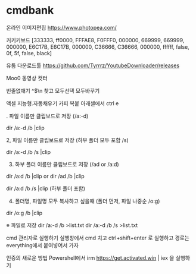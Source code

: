 # cmdbank

온라인 이미지편집
https://www.photopea.com/

커키키보드 [333333, ff0000, FFFAE8, F0FFF0, 000000, 669999, 669999, 000000, E6C17B, E6C17B, 000000, C36666, C36666, 000000, ffffff, false, 0f, 5f, false, black]

유툽 다운로드툴
https://github.com/Tyrrrz/YoutubeDownloader/releases

Moo0 동영상 컷터

빈줄없애기 ^$\n 찾고 모두선택 모두바꾸기

액셀 지능형.자동채우기 카피 복붙 아래셀에서 ctrl e 

. 파일 이름만 클립보드로 저장  (/a:-d)

dir /a:-d /b |clip

2, 파일 이름만 클립보드로 저장 (하부 폴더 모두 포함 /s)

dir /a:-d /b /s |clip

3. 하부 폴더 이름만 클립보드로 저장 (/ad or /a:d) 

dir /a:d /b |clip
or dir /ad /b |clip

dir /a:d /b /s |clip
(하부 폴더 포함)

4. 폴더명, 파일명 모두 복사하고 싶을때 (폴더 먼저, 파일 나중순 /o:g)

dir /o:g /b |clip

※ 파일로 저장 
dir /a:-d /b >list.txt
dir /a:-d /b /s >list.txt  

cmd 관리자로 실행하기
실행창에서 cmd 치고 ctrl+shift+enter 로 실행하고 경로는 everything에서 붙여넣어서 가자

인증의 새로운 방법 Powershell에서 irm https://get.activated.win | iex 을 실행하기
